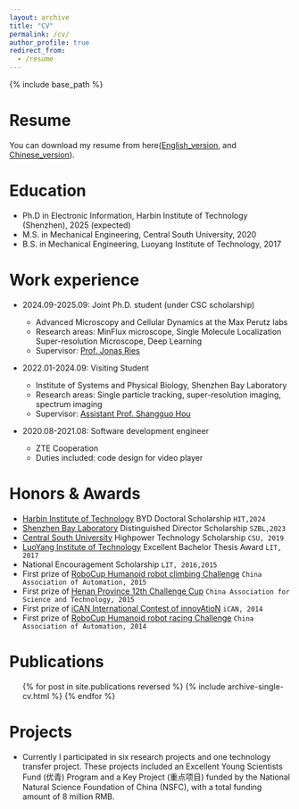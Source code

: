 ```yaml
---
layout: archive
title: "CV"
permalink: /cv/
author_profile: true
redirect_from:
  - /resume
---
```


{% include base_path %}


Resume
======
You can download my resume from here([English_version](https://github.com/hitsh95/shahao/raw/master/files/CV(Eng)_20241122.pdf), and [Chinese_version](https://github.com/hitsh95/shahao/raw/master/files/CV_20241122.pdf)).

Education
======
* Ph.D in Electronic Information, Harbin Institute of Technology (Shenzhen), 2025 (expected)
* M.S. in Mechanical Engineering, Central South University, 2020
* B.S. in Mechanical Engineering, Luoyang Institute of Technology, 2017

Work experience
======
* 2024.09-2025.09: Joint Ph.D. student (under CSC scholarship)
  * Advanced Microscopy and Cellular Dynamics at the Max Perutz labs
  * Research areas: MinFlux microscope, Single Molecule Localization Super-resolution Microscope, Deep Learning
  * Supervisor: [Prof. Jonas Ries](https://rieslab.de/)

* 2022.01-2024.09: Visiting Student
  * Institute of Systems and Physical Biology, Shenzhen Bay Laboratory
  * Research areas: Single particle tracking, super-resolution imaging, spectrum imaging
  * Supervisor: [Assistant Prof. Shangguo Hou](https://www.szbl.ac.cn/en/scientificresearch/researchteam/2044.html) 
    
* 2020.08-2021.08: Software development engineer
  * ZTE Cooperation
  * Duties included: code design for video player
  
Honors & Awards
======
* [Harbin Institute of Technology](http://global.hitsz.edu.cn/) BYD Doctoral Scholarship `HIT,2024`
* [Shenzhen Bay Laboratory](https://www.szbl.ac.cn/) Distinguished Director Scholarship `SZBL,2023`
* [Central South University](https://en.csu.edu.cn/) Highpower Technology Scholarship  `CSU, 2019`
* [LuoYang Institute of Technology](https://www.lit.edu.cn/) Excellent Bachelor Thesis Award `LIT, 2017`
* National Encouragement Scholarship `LIT, 2016,2015`
* First prize of [RoboCup Humanoid robot climbing Challenge](http://crc.drct-caa.org.cn/index.php/race?catid=2) `China Association of Automation, 2015`
* First prize of [Henan Province 12th Challenge Cup](https://www.tiaozhanbei.net/) `China Association for Science and Technology, 2015`
* First prize of [iCAN International Contest of innovAtioN](http://www.g-ican.com/home/index) `iCAN, 2014`
* First prize of [RoboCup Humanoid robot racing Challenge](http://crc.drct-caa.org.cn/index.php/race?catid=2) `China Association of Automation, 2014`

Publications
======
  <ul>{% for post in site.publications reversed %}
    {% include archive-single-cv.html %}
  {% endfor %}</ul>
  
  
Projects
======
* Currently I participated in six research projects and one technology transfer project. These projects included an Excellent Young Scientists Fund (优青) Program and a Key Project (重点项目) funded by the National Natural Science Foundation of China (NSFC), with a total funding amount of 8 million RMB.
